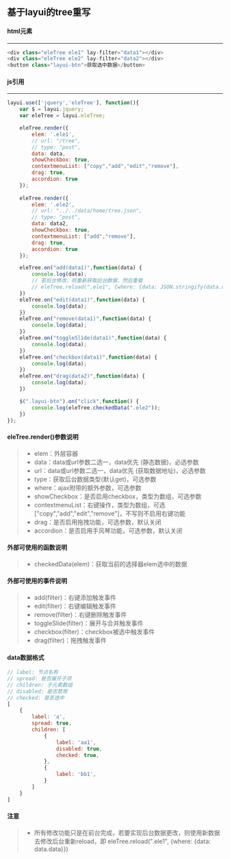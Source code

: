 ## 基于layui的tree重写

#### **html元素**
-----------------
```javascript
<div class="eleTree ele1" lay-filter="data1"></div>
<div class="eleTree ele2" lay-filter="data2"></div>
<button class="layui-btn">获取选中数据</button>
```

#### **js引用**
-----------------
```javascript
layui.use(['jquery','eleTree'], function(){
    var $ = layui.jquery;
    var eleTree = layui.eleTree;

    eleTree.render({
        elem: '.ele1',
        // url: "/tree",
        // type: "post",
        data: data,
        showCheckbox: true,
        contextmenuList: ["copy","add","edit","remove"],
        drag: true,
        accordion: true
    });
    
    eleTree.render({
        elem: '.ele2',
        // url: "../../data/home/tree.json",
        // type: "post",
        data: data2,
        showCheckbox: true,
        contextmenuList: ["add","remove"],
        drag: true,
        accordion: true
    });

    eleTree.on("add(data1)",function(data) {
        console.log(data);
        // 若后台修改，则重新获取后台数据，然后重载
        // eleTree.reload(".ele1", {where: {data: JSON.stringify(data.data)}})
    })
    eleTree.on("edit(data1)",function(data) {
        console.log(data);
    })
    eleTree.on("remove(data1)",function(data) {
        console.log(data);
    })
    eleTree.on("toggleSlide(data1)",function(data) {
        console.log(data);
    })
    eleTree.on("checkbox(data1)",function(data) {
        console.log(data);
    })
    eleTree.on("drag(data2)",function(data) {
        console.log(data);
    })

    $(".layui-btn").on("click",function() {
        console.log(eleTree.checkedData(".ele2"));
    })
});
```

#### **eleTree.render()参数说明**
> + elem：外层容器
> + data：data或url参数二选一，data优先 (静态数据)，必选参数
> + url：data或url参数二选一，data优先 (获取数据地址)，必选参数
> + type：获取后台数据类型(默认get)，可选参数
> + where：ajax附带的额外参数，可选参数
> + showCheckbox：是否启用checkbox，类型为数组，可选参数
> + contextmenuList：右键操作，类型为数组，可选["copy","add","edit","remove"]，不写则不启用右键功能
> + drag：是否启用拖拽功能，可选参数，默认关闭
> + accordion：是否启用手风琴功能，可选参数，默认关闭
    

#### **外部可使用的函数说明**
> + checkedData(elem)：获取当前的选择器elem选中的数据


#### **外部可使用的事件说明**
> + add(filter)：右键添加触发事件
> + edit(filter)：右键编辑触发事件
> + remove(filter)：右键删除触发事件
> + toggleSlide(filter)：展开与合并触发事件
> + checkbox(filter)：checkbox被选中触发事件
> + drag(filter)：拖拽触发事件


#### **data数据格式**
```javascript
// label: 节点名称
// spread: 是否展开子项
// children: 子元素数组
// disabled: 是否禁用
// checked: 是否选中
[
    {
        label: 'a',
        spread: true,
        children: [
            {
                label: 'aa1',
                disabled: true,
                checked: true,
            },
            {
                label: 'bb1',
            }
        ]
    }
]

```


#### **注意**
> + 所有修改功能只是在前台完成，若要实现后台数据更改，则使用新数据去修改后台重新reload，即 eleTree.reload(".ele1", {where: {data: data.data}})

